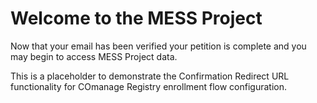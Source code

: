 # Welcome to the MESS Project

Now that your email has been verified your petition 
is complete and you may begin to access MESS Project
data.

This is a placeholder to demonstrate the Confirmation
Redirect URL functionality for COmanage Registry enrollment
flow configuration.
